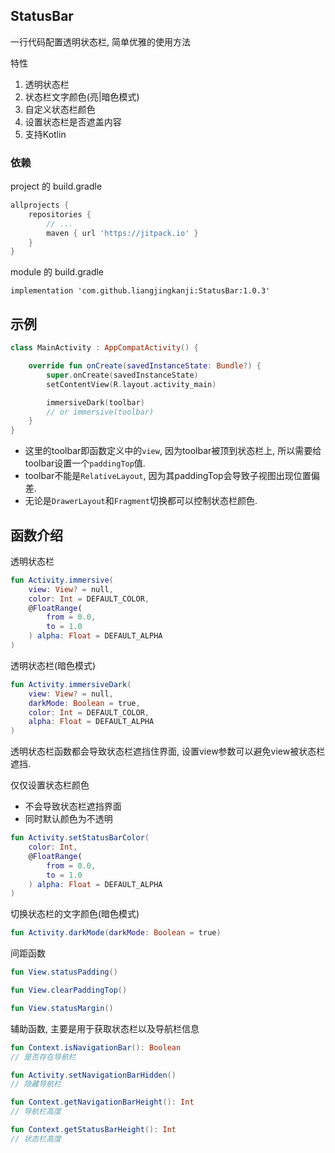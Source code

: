 ## StatusBar

一行代码配置透明状态栏, 简单优雅的使用方法

特性
1. 透明状态栏
2. 状态栏文字颜色(亮|暗色模式)
3. 自定义状态栏颜色
4. 设置状态栏是否遮盖内容
5. 支持Kotlin


### 依赖

project 的 build.gradle

```groovy
allprojects {
    repositories {
        // ...
        maven { url 'https://jitpack.io' }
    }
}
```



module 的 build.gradle

```
implementation 'com.github.liangjingkanji:StatusBar:1.0.3'
```



## 示例

```kotlin
class MainActivity : AppCompatActivity() {

    override fun onCreate(savedInstanceState: Bundle?) {
        super.onCreate(savedInstanceState)
        setContentView(R.layout.activity_main)

        immersiveDark(toolbar)
        // or immersive(toolbar)
    }
}
```

- 这里的toolbar即函数定义中的`view`, 因为toolbar被顶到状态栏上, 所以需要给toolbar设置一个`paddingTop`值.
- toolbar不能是`RelativeLayout`, 因为其paddingTop会导致子视图出现位置偏差.
- 无论是`DrawerLayout`和`Fragment`切换都可以控制状态栏颜色.

## 函数介绍

透明状态栏

```kotlin
fun Activity.immersive(
    view: View? = null,
    color: Int = DEFAULT_COLOR,
    @FloatRange(
        from = 0.0,
        to = 1.0
    ) alpha: Float = DEFAULT_ALPHA
)
```



透明状态栏(暗色模式)

```kotlin
fun Activity.immersiveDark(
    view: View? = null,
    darkMode: Boolean = true,
    color: Int = DEFAULT_COLOR,
    alpha: Float = DEFAULT_ALPHA
)
```



透明状态栏函数都会导致状态栏遮挡住界面, 设置view参数可以避免view被状态栏遮挡.



仅仅设置状态栏颜色

-   不会导致状态栏遮挡界面
-   同时默认颜色为不透明

```kotlin
fun Activity.setStatusBarColor(
    color: Int,
    @FloatRange(
        from = 0.0,
        to = 1.0
    ) alpha: Float = DEFAULT_ALPHA
)
```



切换状态栏的文字颜色(暗色模式)

```kotlin
fun Activity.darkMode(darkMode: Boolean = true)
```



间距函数

```kotlin
fun View.statusPadding() 

fun View.clearPaddingTop() 

fun View.statusMargin()
```



辅助函数, 主要是用于获取状态栏以及导航栏信息

```kotlin
fun Context.isNavigationBar(): Boolean
// 是否存在导航栏

fun Activity.setNavigationBarHidden()
// 隐藏导航栏

fun Context.getNavigationBarHeight(): Int
// 导航栏高度

fun Context.getStatusBarHeight(): Int
// 状态栏高度
```

